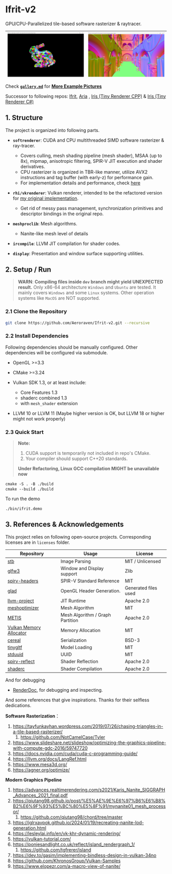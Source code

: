 # Ifrit-v2

GPU/CPU-Parallelized tile-based software rasterizer & raytracer.

| ![](docs/img/img_demo3.png) | ![](docs/img/img_demo1.png) |
| --------------------------- | --------------------------- |

Check  **[`gallery.md`](./docs/gallery.md)** for **[More Example Pictures](./docs/gallery.md)**

Successor to following repos: [Ifrit](https://github.com/Aeroraven/Ifrit), [Aria](https://github.com/Aeroraven/Aria) , [Iris (Tiny Renderer CPP)](https://github.com/Aeroraven/Stargazer/tree/main/ComputerGraphics/Iris)  & [Iris (Tiny Renderer C#)](https://github.com/Aeroraven/Stargazer/tree/main/ComputerGraphics/TinyRenderer)



## 1. Structure

The project is organized into following parts.

- **`softrenderer`**: CUDA and CPU multithreaded SIMD software rasterizer & ray-tracer.
  - Covers culling, mesh shading pipeline (mesh shader), MSAA (up to 8x), mipmap, anisotropic filtering, SPIR-V JIT execution and shader derivatives.
  - CPU rasterizer is organized in TBR-like manner, utilize AVX2 instructions and tag buffer (with early-z) for performance gain.
  - For implementation details and performance, check [here](./projects/softgraphics/readme.md)
- **`rhi/vkrenderer`**: Vulkan renderer, intended to be the refactored version for [my original implementation](https://github.com/Aeroraven/Aria).
  - Get rid of messy pass management, synchronization primitives and descriptor bindings in the original repo.
- **`meshproclib`**: Mesh algorithms.
  - Nanite-like mesh level of details

- **`ircompile`**: LLVM JIT compilation for shader codes.
- **`display`**:  Presentation and window surface supporting utilities.



## 2. Setup / Run

> **WARN**: **Compiling files inside `dev` branch might yield UNEXPECTED result.**  Only x86-64 architecture `Windows` and  `Ubuntu` are tested. It mainly covers `Windows` and some `Linux` systems. Other operation systems like `MacOS` are NOT supported.

### 2.1 Clone the Repository

```bash
git clone https://github.com/Aeroraven/Ifrit-v2.git --recursive 
```



### 2.2 Install Dependencies

Following dependencies should be manually configured. Other dependencies will be configured via submodule.

- OpenGL >=3.3
- CMake >=3.24
- Vulkan SDK 1.3, or at least include:
  - Core Features 1.3
  - shaderc combined 1.3
  - with `mesh_shader` extension

- LLVM 10 or LLVM 11 (Maybe higher version is OK, but LLVM 18 or higher might not work properly)



### 2.3 Quick Start 

> **Note:** 
>
> 1. CUDA support is temporarily not included in repo's CMake. 
> 2. Your compiler should support C++20 standards.
>
> **Under Refactoring, Linux GCC compilation MIGHT be unavailable now**

```shell
cmake -S . -B ./build
cmake --build ./build
```

To run the demo

```shell
./bin/ifrit.demo
```





## 3. References & Acknowledgements

This project relies on following open-source projects. Corresponding licenses are in `licenses` folder.

| Repository                                                   | Usage                            | License              |
| ------------------------------------------------------------ | -------------------------------- | -------------------- |
| [stb](https://github.com/nothings/stb)                       | Image Parsing                    | MIT / Unlicensed     |
| [glfw3](https://github.com/glfw/glfw)                        | Window and Display support       | Zlib                 |
| [spirv-headers](https://github.com/KhronosGroup/SPIRV-Headers/) | SPIR-V Standard Reference        | MIT                  |
| [glad](https://github.com/Dav1dde/glad/)                     | OpenGL Header Generation.        | Generated files used |
| [llvm-project](https://github.com/llvm/llvm-project)         | JIT Runtime                      | Apache 2.0           |
| [meshoptimizer](https://github.com/zeux/meshoptimizer)       | Mesh Algorithm                   | MIT                  |
| [METIS](https://github.com/KarypisLab/METIS/)                | Mesh Algorithm / Graph Partition | Apache 2.0           |
| [Vulkan Memory Allocator](https://github.com/GPUOpen-LibrariesAndSDKs/VulkanMemoryAllocator) | Memory Allocation                | MIT                  |
| [cereal](https://github.com/USCiLab/cereal)                  | Serialization                    | BSD-3                |
| [tinygltf](https://github.com/syoyo/tinygltf/tree/release)   | Model Loading                    | MIT                  |
| [stduuid](https://github.com/mariusbancila/stduuid)          | UUID                             | MIT                  |
| [spirv-reflect](https://github.com/KhronosGroup/SPIRV-Reflect) | Shader Reflection                | Apache 2.0           |
| [shaderc](https://github.com/google/shaderc?tab=License-1-ov-file#readme) | Shader Compilation               | Apache 2.0           |



And for debugging

- [RenderDoc](https://renderdoc.org/), for debugging and inspecting.



And some references that give inspirations. Thanks for their selfless dedications.

**Software Rasterization**：

1. https://tayfunkayhan.wordpress.com/2019/07/26/chasing-triangles-in-a-tile-based-rasterizer/
   1. https://github.com/NotCamelCase/Tyler
2. https://www.slideshare.net/slideshow/optimizing-the-graphics-pipeline-with-compute-gdc-2016/59747720
3. https://docs.nvidia.com/cuda/cuda-c-programming-guide/
4. https://llvm.org/docs/LangRef.html
5. https://www.mesa3d.org/
6. https://agner.org/optimize/

**Modern Graphics Pipeline**

1. https://advances.realtimerendering.com/s2021/Karis_Nanite_SIGGRAPH_Advances_2021_final.pdf
2. https://qiutang98.github.io/post/%E5%AE%9E%E6%97%B6%E6%B8%B2%E6%9F%93%E5%BC%80%E5%8F%91/mynanite01_mesh_processor/
   1. https://github.com/qiutang98/chord/tree/master
3. https://jglrxavpok.github.io/2024/01/19/recreating-nanite-lod-generation.html
4. https://lesleylai.info/en/vk-khr-dynamic-rendering/
5. https://vulkan-tutorial.com/
6. https://poniesandlight.co.uk/reflect/island_rendergraph_1/
   1. https://github.com/tgfrerer/island
7. https://dev.to/gasim/implementing-bindless-design-in-vulkan-34no
8. https://github.com/KhronosGroup/Vulkan-Samples
9. https://www.elopezr.com/a-macro-view-of-nanite/





